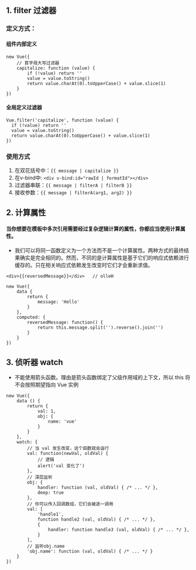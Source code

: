 ## 1. filter 过滤器
### 定义方式：
#### 组件内部定义
```
new Vue({
    // 首字母大写过滤器
    capitalize: function (value) {
        if (!value) return ''
        value = value.toString()
        return value.charAt(0).toUpperCase() + value.slice(1)
    }
})
```
#### 全局定义过滤器
```
Vue.filter('capitalize', function (value) {
  if (!value) return ''
  value = value.toString()
  return value.charAt(0).toUpperCase() + value.slice(1)
})
```

### 使用方式
1. 在双花括号中：`{{ message | capitalize }}`
2. 在v-bind中: `<div v-bind:id="rawId | formatId"></div>`
3. 过滤器串联：`{{ message | filterA | filterB }}`
4. 接收参数：`{{ message | filterA(arg1, arg2) }}`

## 2. 计算属性
#### 当你想要在模板中多次引用需要经过复杂逻辑计算的属性，你都应当使用计算属性。
* 我们可以将同一函数定义为一个方法而不是一个计算属性。两种方式的最终结果确实是完全相同的。然而，不同的是计算属性是基于它们的响应式依赖进行缓存的。只在相关响应式依赖发生改变时它们才会重新求值。
```
<div>{{reversedMessage}}</div>   // olleH

new Vue({
    data {
        return {
            message: 'Hello'
        }
    },
    computed: {
        reversedMessage: function() {
            return this.message.split('').reverse().join('')
        }
    }
})
```
## 3. 侦听器 watch
* 不能使用箭头函数。理由是箭头函数绑定了父级作用域的上下文，所以 this 将不会按照期望指向 Vue 实例
```
new Vue({
    data () {
        return {
            val: 1,
            obj: {
                name: 'vue'
            }
        }
    },
    watch: {
        // 当 val 发生改变，这个函数就会运行
        val: function(newVal, oldVal) {
            // 逻辑
            alert('val 变化了')
        },
        // 深层监听
        obj: {
            handler: function (val, oldVal) { /* ... */ },
            deep: true
        },
        // 你可以传入回调数组，它们会被逐一调用
        val: [
            'handle1',
            function handle2 (val, oldVal) { /* ... */ },
            {
                handler: function handle3 (val, oldVal) { /* ... */ },
            }
        ],
        // 监听obj.name
        'obj.name': function (val, oldVal) { /* ... */ }
    }
})
```
